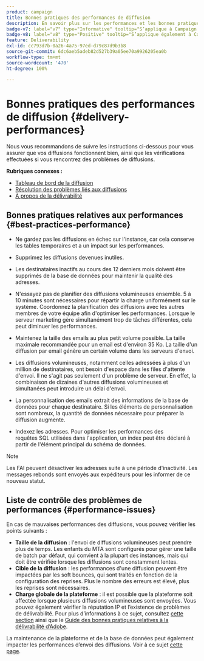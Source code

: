 ```yaml
---
product: campaign
title: Bonnes pratiques des performances de diffusion
description: En savoir plus sur les performances et les bonnes pratiques de diffusion
badge-v7: label="v7" type="Informative" tooltip="S’applique à Campaign Classic v7"
badge-v8: label="v8" type="Positive" tooltip="S’applique également à Campaign v8"
feature: Deliverability
exl-id: cc793d7b-0a26-4a75-97ed-d79c87d9b3b8
source-git-commit: 6dc6aeb5adeb82d527b39a05ee70a9926205ea0b
workflow-type: tm+mt
source-wordcount: '470'
ht-degree: 100%

---
```


# Bonnes pratiques des performances de diffusion {#delivery-performances}



Nous vous recommandons de suivre les instructions ci-dessous pour vous assurer que vos diffusions fonctionnent bien, ainsi que les vérifications effectuées si vous rencontrez des problèmes de diffusions.

**Rubriques connexes :**

* [Tableau de bord de la diffusion](delivery-dashboard.md)
* [Résolution des problèmes liés aux diffusions](delivery-troubleshooting.md)
* [À propos de la délivrabilité](about-deliverability.md)

## Bonnes pratiques relatives aux performances {#best-practices-performance}

* Ne gardez pas les diffusions en échec sur l&#39;instance, car cela conserve les tables temporaires et a un impact sur les performances.

* Supprimez les diffusions devenues inutiles.

* Les destinataires inactifs au cours des 12 derniers mois doivent être supprimés de la base de données pour maintenir la qualité des adresses.

* N&#39;essayez pas de planifier des diffusions volumineuses ensemble. 5 à 10 minutes sont nécessaires pour répartir la charge uniformément sur le système. Coordonnez la planification des diffusions avec les autres membres de votre équipe afin d&#39;optimiser les performances. Lorsque le serveur marketing gère simultanément trop de tâches différentes, cela peut diminuer les performances.

* Maintenez la taille des emails au plus petit volume possible. La taille maximale recommandée pour un email est d&#39;environ 35 Ko. La taille d&#39;un diffusion par email génère un certain volume dans les serveurs d&#39;envoi.

* Les diffusions volumineuses, notamment celles adressées à plus d&#39;un million de destinataires, ont besoin d&#39;espace dans les files d&#39;attente d&#39;envoi. Il ne s&#39;agit pas seulement d&#39;un problème de serveur. En effet, la combinaison de dizaines d&#39;autres diffusions volumineuses et simultanées peut introduire un délai d&#39;envoi.

* La personnalisation des emails extrait des informations de la base de données pour chaque destinataire. Si les éléments de personnalisation sont nombreux, la quantité de données nécessaire pour préparer la diffusion augmente.

* Indexez les adresses. Pour optimiser les performances des requêtes SQL utilisées dans l&#39;application, un index peut être déclaré à partir de l&#39;élément principal du schéma de données.

>[!NOTE]
>
>Les FAI peuvent désactiver les adresses suite à une période d&#39;inactivité. Les messages rebonds sont envoyés aux expéditeurs pour les informer de ce nouveau statut.

## Liste de contrôle des problèmes de performances {#performance-issues}

En cas de mauvaises performances des diffusions, vous pouvez vérifier les points suivants :

* **Taille de la diffusion** : l&#39;envoi de diffusions volumineuses peut prendre plus de temps. Les enfants du MTA sont configurés pour gérer une taille de batch par défaut, qui convient à la plupart des instances, mais qui doit être vérifiée lorsque les diffusions sont constamment lentes.
* **Cible de la diffusion** : les performances d&#39;une diffusion peuvent être impactées par les soft bounces, qui sont traités en fonction de la configuration des reprises. Plus le nombre des erreurs est élevé, plus les reprises sont nécessaires.
* **Charge globale de la plateforme** : il est possible que la plateforme soit affectée lorsque plusieurs diffusions volumineuses sont envoyées. Vous pouvez également vérifier la réputation IP et l’existence de problèmes de délivrabilité. Pour plus d’informations à ce sujet, consultez [cette section](about-deliverability.md) ainsi que le [Guide des bonnes pratiques relatives à la délivrabilité d’Adobe](https://experienceleague.adobe.com/docs/deliverability-learn/deliverability-best-practice-guide/introduction.html?lang=fr).

La maintenance de la plateforme et de la base de données peut également impacter les performances d’envoi des diffusions. Voir à ce sujet [cette page](../../production/using/database-performances.md).
